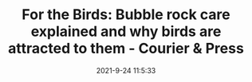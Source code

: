 ---
"title": "For the Birds: Bubble rock care explained and why birds are attracted to them - Courier & Press"
"date": "2021-9-24 11:5:33"
"feed_name": "GOOGLENEWSCONSTRUCTION"
"feed_website": "https://news.google.com/search?q=construction%2Bincident&hl=en-US&gl=US&ceid=US:en"
"feed_rss": "https://news.google.com/rss/search?q=construction%2Bincident&hl=en-US&gl=US&ceid=US:en"
"link": "https://www.courierpress.com/story/life/2021/09/24/birds-bubble-rock-care-explained-and-why-birds-attracted-them/5815493001/"
"file": "_posts/2021-1-1-7e362c02fbfbf508a019200e8a907f3b3bc9f3aa.md"
"accident": "0"
"drilling": "0"
"dead": "0"
"injured": "0"
"where": "unknown site"
---